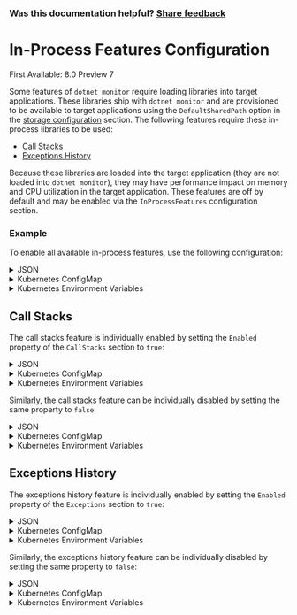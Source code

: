 ### Was this documentation helpful? [Share feedback](https://www.research.net/r/DGDQWXH?src=documentation%2Fconfiguration%2Fin-process-features-configuration)

# In-Process Features Configuration

First Available: 8.0 Preview 7

Some features of `dotnet monitor` require loading libraries into target applications. These libraries ship with `dotnet monitor` and are provisioned to be available to target applications using the `DefaultSharedPath` option in the [storage configuration](./storage-configuration.md) section. The following features require these in-process libraries to be used:

- [Call Stacks](#call-stacks)
- [Exceptions History](#exceptions-history)

Because these libraries are loaded into the target application (they are not loaded into `dotnet monitor`), they may have performance impact on memory and CPU utilization in the target application. These features are off by default and may be enabled via the `InProcessFeatures` configuration section.

### Example

To enable all available in-process features, use the following configuration:

<details>
  <summary>JSON</summary>

  ```json
  {
    "InProcessFeatures": {
      "Enabled": true
    }
  }
  ```
</details>

<details>
  <summary>Kubernetes ConfigMap</summary>
  
  ```yaml
  InProcessFeatures__Enabled: "true"
  ```
</details>

<details>
  <summary>Kubernetes Environment Variables</summary>
  
  ```yaml
  - name: DotnetMonitor_InProcessFeatures__Enabled
    value: "true"
  ```
</details>

## Call Stacks

The call stacks feature is individually enabled by setting the `Enabled` property of the `CallStacks` section to `true`:

<details>
  <summary>JSON</summary>

  ```json
  {
    "InProcessFeatures": {
      "CallStacks": {
        "Enabled": true
      }
    }
  }
  ```
</details>

<details>
  <summary>Kubernetes ConfigMap</summary>
  
  ```yaml
  InProcessFeatures__CallStacks__Enabled: "true"
  ```
</details>

<details>
  <summary>Kubernetes Environment Variables</summary>
  
  ```yaml
  - name: DotnetMonitor_InProcessFeatures__CallStacks__Enabled
    value: "true"
  ```
</details>

Similarly, the call stacks feature can be individually disabled by setting the same property to `false`:

<details>
  <summary>JSON</summary>

  ```json
  {
    "InProcessFeatures": {
      "Enabled": true,
      "CallStacks": {
        "Enabled": false
      }
    }
  }
  ```
</details>

<details>
  <summary>Kubernetes ConfigMap</summary>
  
  ```yaml
  InProcessFeatures__Enabled: "true"
  InProcessFeatures__CallStacks__Enabled: "false"
  ```
</details>

<details>
  <summary>Kubernetes Environment Variables</summary>
  
  ```yaml
  - name: DotnetMonitor_InProcessFeatures__Enabled
    value: "true"
  - name: DotnetMonitor_InProcessFeatures__CallStacks__Enabled
    value: "false"
  ```
</details>

## Exceptions History

The exceptions history feature is individually enabled by setting the `Enabled` property of the `Exceptions` section to `true`:

<details>
  <summary>JSON</summary>

  ```json
  {
    "InProcessFeatures": {
      "Exceptions": {
        "Enabled": true
      }
    }
  }
  ```
</details>

<details>
  <summary>Kubernetes ConfigMap</summary>
  
  ```yaml
  InProcessFeatures__Exceptions__Enabled: "true"
  ```
</details>

<details>
  <summary>Kubernetes Environment Variables</summary>
  
  ```yaml
  - name: DotnetMonitor_InProcessFeatures__Exceptions__Enabled
    value: "true"
  ```
</details>

Similarly, the exceptions history feature can be individually disabled by setting the same property to `false`:

<details>
  <summary>JSON</summary>

  ```json
  {
    "InProcessFeatures": {
      "Enabled": true,
      "Exceptions": {
        "Enabled": false
      }
    }
  }
  ```
</details>

<details>
  <summary>Kubernetes ConfigMap</summary>
  
  ```yaml
  InProcessFeatures__Enabled: "true"
  InProcessFeatures__Exceptions__Enabled: "false"
  ```
</details>

<details>
  <summary>Kubernetes Environment Variables</summary>
  
  ```yaml
  - name: DotnetMonitor_InProcessFeatures__Enabled
    value: "true"
  - name: DotnetMonitor_InProcessFeatures__Exceptions__Enabled
    value: "false"
  ```
</details>
